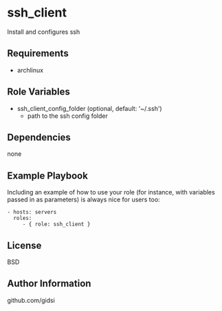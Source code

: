 ssh_client
==========

Install and configures ssh

Requirements
------------

* archlinux

Role Variables
--------------

* ssh_client_config_folder (optional, default: '~/.ssh')
    * path to the ssh config folder

Dependencies
------------

none

Example Playbook
----------------

Including an example of how to use your role (for instance, with variables passed in as parameters) is always nice for users too:

    - hosts: servers
      roles:
         - { role: ssh_client }

License
-------

BSD

Author Information
------------------

github.com/gidsi
